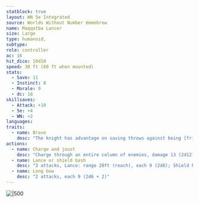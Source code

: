 ```yaml
---
statblock: true
layout: WN 5e Integrated
source: Worlds Without Number Homebrew
name: Maqqatba Lancer
size: Large
type: humanoid,
subtype: 
role: controller
ac: 16
hit_dice: 10d10
speed: 30 ft (60 ft when mounted) 
stats:
  - Save: 11
  - Instinct: 8
  - Morale: 9
  - dc: 18
skillsaves:
  - Attack: +10
  - 5e: +4
  - WN: +2
languages: 
traits:
  - name: Brave
    desc: "The knight has advantage on saving throws against being [frightened](https://5e.tools/conditionsdiseases.html#frightened_phb). 1 pt."
actions:
  - name: Charge and joust
    desc: "Charge through an entire column of enemies, damage 13 (2d12), DEX/INT save negates, once hit STR/CON save or prone."
  - name: Lance or shield bash
    desc: "3 attacks, Lance: range 20ft (reach), each 9 (2d8); Shield bash: range 5 ft, each 7 (2d4 + 2), STR/CON or prone. 1 pt (extended range)"
  - name: Long bow
    desc: "2 attacks, each 9 (2d6 + 2)"
---
```


![|500](https://i.imgur.com/8JD9ji0.png)
